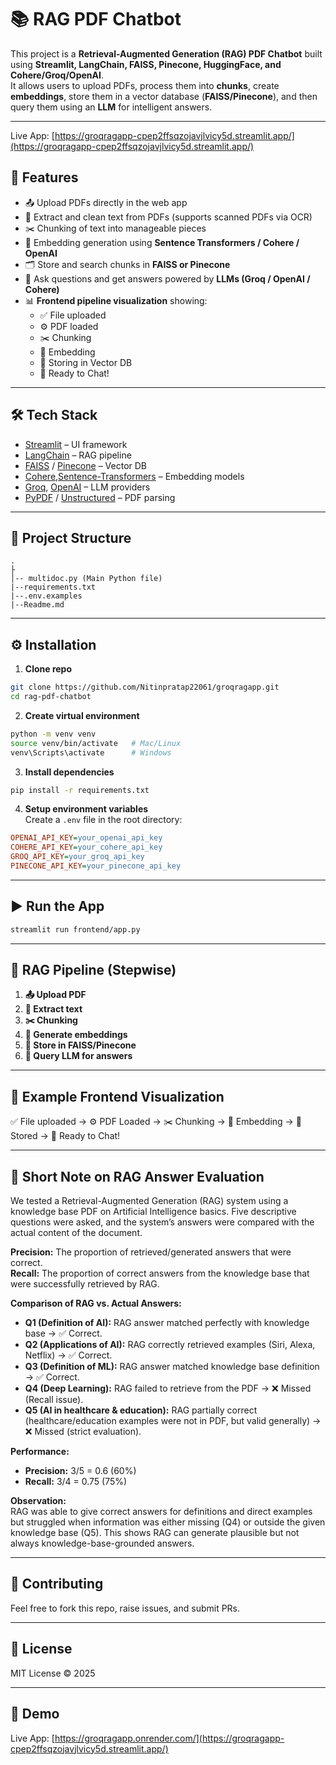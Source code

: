 
# 📚 RAG PDF Chatbot

This project is a **Retrieval-Augmented Generation (RAG) PDF Chatbot** built using **Streamlit, LangChain, FAISS, Pinecone, HuggingFace, and Cohere/Groq/OpenAI**.  
It allows users to upload PDFs, process them into **chunks**, create **embeddings**, store them in a vector database (**FAISS/Pinecone**), and then query them using an **LLM** for intelligent answers.

---

Live App: [https://groqragapp-cpep2ffsqzojavjlvicy5d.streamlit.app/](https://groqragapp-cpep2ffsqzojavjlvicy5d.streamlit.app/)

## 🚀 Features
- 📤 Upload PDFs directly in the web app
- 📑 Extract and clean text from PDFs (supports scanned PDFs via OCR)
- ✂️ Chunking of text into manageable pieces
- 🧩 Embedding generation using **Sentence Transformers / Cohere / OpenAI**
- 🗂️ Store and search chunks in **FAISS or Pinecone**
- 💬 Ask questions and get answers powered by **LLMs (Groq / OpenAI / Cohere)**
- 📊 **Frontend pipeline visualization** showing:
  - ✅ File uploaded  
  - ⚙️ PDF loaded  
  - ✂️ Chunking  
  - 🧩 Embedding  
  - 💾 Storing in Vector DB  
  - 🤖 Ready to Chat!  

---

## 🛠️ Tech Stack
- [Streamlit](https://streamlit.io/) – UI framework
- [LangChain](https://www.langchain.com/) – RAG pipeline
- [FAISS](https://github.com/facebookresearch/faiss) / [Pinecone](https://www.pinecone.io/) – Vector DB
- [Cohere](https://cohere.com/),[Sentence-Transformers](https://www.sbert.net/) – Embedding models
-  [Groq](https://groq.com/), [OpenAI](https://openai.com/) – LLM providers
- [PyPDF](https://pypi.org/project/pypdf/) / [Unstructured](https://unstructured-io.github.io/) – PDF parsing

---

## 📂 Project Structure
```
.
├
│-- multidoc.py (Main Python file)
|--requirements.txt
|--.env.examples
|--Readme.md
```

---

## ⚙️ Installation

1. **Clone repo**
```bash
git clone https://github.com/Nitinpratap22061/groqragapp.git
cd rag-pdf-chatbot
```

2. **Create virtual environment**
```bash
python -m venv venv
source venv/bin/activate   # Mac/Linux
venv\Scripts\activate      # Windows
```

3. **Install dependencies**
```bash
pip install -r requirements.txt
```

4. **Setup environment variables**  
Create a `.env` file in the root directory:
```ini
OPENAI_API_KEY=your_openai_api_key
COHERE_API_KEY=your_cohere_api_key
GROQ_API_KEY=your_groq_api_key
PINECONE_API_KEY=your_pinecone_api_key
```

---

## ▶️ Run the App
```bash
streamlit run frontend/app.py
```

---

## 🔄 RAG Pipeline (Stepwise)
1. **📤 Upload PDF**
2. **📑 Extract text**
3. **✂️ Chunking**
4. **🧩 Generate embeddings**
5. **💾 Store in FAISS/Pinecone**
6. **🤖 Query LLM for answers**

---

## 📸 Example Frontend Visualization

✅ File uploaded → ⚙️ PDF Loaded → ✂️ Chunking → 🧩 Embedding → 💾 Stored → 🤖 Ready to Chat!  

---

## 📝 Short Note on RAG Answer Evaluation

We tested a Retrieval-Augmented Generation (RAG) system using a knowledge base PDF on Artificial Intelligence basics. Five descriptive questions were asked, and the system’s answers were compared with the actual content of the document.

**Precision:** The proportion of retrieved/generated answers that were correct.  
**Recall:** The proportion of correct answers from the knowledge base that were successfully retrieved by RAG.

**Comparison of RAG vs. Actual Answers:**

- **Q1 (Definition of AI):** RAG answer matched perfectly with knowledge base → ✅ Correct.  
- **Q2 (Applications of AI):** RAG correctly retrieved examples (Siri, Alexa, Netflix) → ✅ Correct.  
- **Q3 (Definition of ML):** RAG answer matched knowledge base definition → ✅ Correct.  
- **Q4 (Deep Learning):** RAG failed to retrieve from the PDF → ❌ Missed (Recall issue).  
- **Q5 (AI in healthcare & education):** RAG partially correct (healthcare/education examples were not in PDF, but valid generally) → ❌ Missed (strict evaluation).

**Performance:**

- **Precision:** 3/5 = 0.6 (60%)  
- **Recall:** 3/4 = 0.75 (75%)

**Observation:**  
RAG was able to give correct answers for definitions and direct examples but struggled when information was either missing (Q4) or outside the given knowledge base (Q5). This shows RAG can generate plausible but not always knowledge-base-grounded answers.

---

## 🤝 Contributing
Feel free to fork this repo, raise issues, and submit PRs.

---

## 📜 License
MIT License © 2025

---

## 🚀 Demo

Live App: [https://groqragapp.onrender.com/](https://groqragapp-cpep2ffsqzojavjlvicy5d.streamlit.app/)
